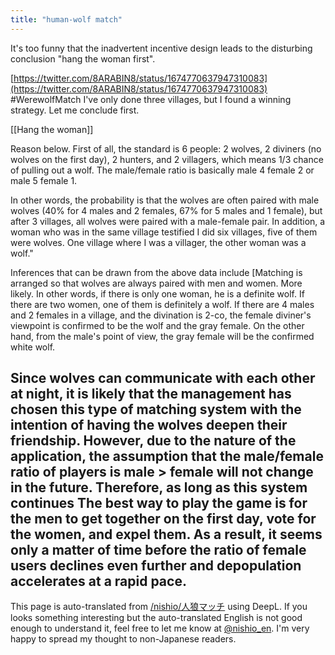 ```yaml
---
title: "human-wolf match"
---
```


It's too funny that the inadvertent incentive design leads to the disturbing conclusion "hang the woman first".


[https://twitter.com/8ARABIN8/status/1674770637947310083](https://twitter.com/8ARABIN8/status/1674770637947310083)
#WerewolfMatch
I've only done three villages, but I found a winning strategy. Let me conclude first.

[[Hang the woman]]

Reason below.
First of all, the standard is 6 people: 2 wolves, 2 diviners (no wolves on the first day), 2 hunters, and 2 villagers, which means 1/3 chance of pulling out a wolf. The male/female ratio is basically male 4 female 2 or male 5 female 1.

In other words, the probability is that the wolves are often paired with male wolves (40% for 4 males and 2 females, 67% for 5 males and 1 female), but after 3 villages, all wolves were paired with a male-female pair. In addition, a woman who was in the same village testified
I did six villages, five of them were wolves.
One village where I was a villager, the other woman was a wolf."

Inferences that can be drawn from the above data include
[Matching is arranged so that wolves are always paired with men and women.
More likely. In other words, if there is only one woman, he is a definite wolf. If there are two women, one of them is definitely a wolf. If there are 4 males and 2 females in a village, and the divination is 2-co, the female diviner's viewpoint is confirmed to be the wolf and the gray female. On the other hand, from the male's point of view, the gray female will be the confirmed white wolf.

Since wolves can communicate with each other at night, it is likely that the management has chosen this type of matching system with the intention of having the wolves deepen their friendship. However, due to the nature of the application, the assumption that the male/female ratio of players is male > female will not change in the future. Therefore, as long as this system continues
The best way to play the game is for the men to get together on the first day, vote for the women, and expel them.
As a result, it seems only a matter of time before the ratio of female users declines even further and depopulation accelerates at a rapid pace.
---
This page is auto-translated from [/nishio/人狼マッチ](https://scrapbox.io/nishio/人狼マッチ) using DeepL. If you looks something interesting but the auto-translated English is not good enough to understand it, feel free to let me know at [@nishio_en](https://twitter.com/nishio_en). I'm very happy to spread my thought to non-Japanese readers.